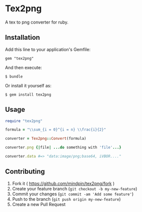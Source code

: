 # Tex2png

A tex to png converter for ruby.

## Installation

Add this line to your application's Gemfile:

    gem "tex2png"

And then execute:

    $ bundle

Or install it yourself as:

    $ gem install tex2png

## Usage

```ruby
require "tex2png"

formula = "\\sum_{i = 0}^{i = n} \\frac{i}{2}"

converter = Tex2png::Convert(formula)

converter.png {|file| ...do something with 'file'...}

converter.data #=> "data:image/png;base64, iVBOR...."
```

## Contributing

1. Fork it ( https://github.com/mindpin/tex2png/fork )
2. Create your feature branch (`git checkout -b my-new-feature`)
3. Commit your changes (`git commit -am 'Add some feature'`)
4. Push to the branch (`git push origin my-new-feature`)
5. Create a new Pull Request
